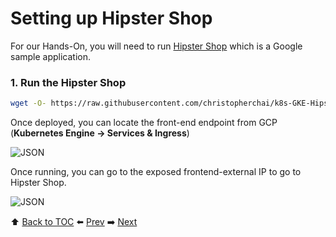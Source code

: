 # Setting up Hipster Shop

For our Hands-On, you will need to run <a href="https://github.com/GoogleCloudPlatform/microservices-demo">Hipster Shop</a> which is a Google sample application.

### 1. Run the Hipster Shop

```bash
wget -O- https://raw.githubusercontent.com/christopherchai/k8s-GKE-Hipster-Shop/master/deploy.sh | bash
```

Once deployed, you can locate the front-end endpoint from GCP (<b>Kubernetes Engine -> Services & Ingress</b>)

![JSON](https://github.com/christopherchai/k8s-GKE-Hipster-Shop/blob/master/assets/Picture10.png)

Once running, you can go to the exposed frontend-external IP to go to Hipster Shop.

![JSON](https://github.com/christopherchai/k8s-GKE-Hipster-Shop/blob/master/assets/hipstershop.png)

:arrow_up: [Back to TOC](/README.md) :arrow_left: [Prev](../lab3/README.md)   :arrow_right: [Next](../lab5/README.md)  


